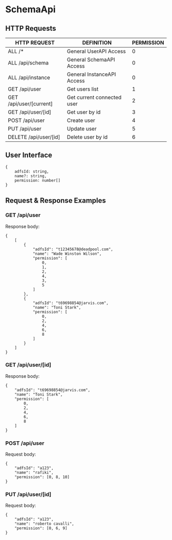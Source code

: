 # SchemaApi

## HTTP Requests

| HTTP REQUEST | DEFINITION | PERMISSION |
| ----------- | --------------- | --------------- |
| ALL /*       | General UserAPI Access |0|
| ALL /api/schema       | General SchemaAPI Access |0|
| ALL /api/instance       | General InstanceAPI Access |0|
| GET /api/user       | Get users list |1|
| GET /api/user/[current]     |  Get current connected user | 2| 
| GET /api/user/[id]     |  Get user by id | 3| 
| POST /api/user       | Create user |4|
| PUT /api/user       | Update user |5|
| DELETE /api/user/[id]       | Delete user by id |6|

## User Interface

    {
        adfsId: string,
        name?: string,
        permission: number[]
    }

## Request & Response Examples
  
### GET /api/user

Response body:

    {
        [
            {
                "adfsId": "t12345678@deadpool.com",
                "name": "Wade Winston Wilson",
                "permission": [
                    0,
                    1,
                    2,
                    4,
                    3,
                    5
                ]
            },
            {
                "adfsId": "t69698854@jarvis.com",
                "name": "Toni Stark",
                "permission": [
                    0,
                    2,
                    4,
                    6,
                    8
                ]
            }
        ]
    }
    
### GET /api/user/[id]

Response body:

    {
        "adfsId": "t69698854@jarvis.com",
        "name": "Toni Stark",
        "permission": [
            0,
            2,
            4,
            6,
            8
        ]
    }
    

### POST /api/user

Request body:

    {
        "adfsId": "a123",
        "name": "rafiki",
        "permission": [0, 8, 10]
    }
    
### PUT /api/user/[id]

Request body:

    {
        "adfsId": "a123",
        "name": "roberto cavalli",
        "permission": [0, 6, 9]
    }

